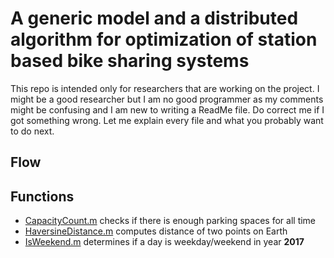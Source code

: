 # A generic model and a distributed algorithm for optimization of station based bike sharing systems
This repo is intended only for researchers that are working on the project. I might be a good researcher but I am no good programmer as my comments might be confusing and I am new to writing a ReadMe file. Do correct me if I got something wrong. Let me explain every file and what you probably want to do next.

## Flow


## Functions
* [CapacityCount.m](./CapacityCount.m) checks if there is enough parking spaces for all time
* [HaversineDistance.m](./HaversineDistance.m) computes distance of two points on Earth
* [IsWeekend.m](./IsWeekend.m) determines if a day is weekday/weekend in year **2017**
